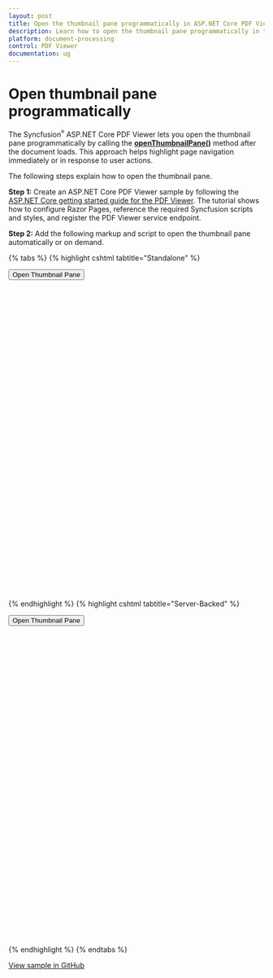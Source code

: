 ```yaml
---
layout: post
title: Open the thumbnail pane programmatically in ASP.NET Core PDF Viewer | Syncfusion
description: Learn how to open the thumbnail pane programmatically in the Syncfusion ASP.NET Core PDF Viewer by calling the openThumbnailPane method after the document loads.
platform: document-processing
control: PDF Viewer
documentation: ug
---
```


# Open thumbnail pane programmatically

The Syncfusion<sup style="font-size:70%">®</sup> ASP.NET Core PDF Viewer lets you open the thumbnail pane programmatically by calling the [**openThumbnailPane()**](https://ej2.syncfusion.com/documentation/api/pdfviewer/thumbnailView/#openthumbnailpane) method after the document loads. This approach helps highlight page navigation immediately or in response to user actions.

The following steps explain how to open the thumbnail pane.

**Step 1:** Create an ASP.NET Core PDF Viewer sample by following the [ASP.NET Core getting started guide for the PDF Viewer](https://help.syncfusion.com/document-processing/pdf/pdf-viewer/asp-net-core/getting-started). The tutorial shows how to configure Razor Pages, reference the required Syncfusion scripts and styles, and register the PDF Viewer service endpoint.

**Step 2:** Add the following markup and script to open the thumbnail pane automatically or on demand.

{% tabs %}
{% highlight cshtml tabtitle="Standalone" %}

<button type="button" onclick="openThumbnail()">Open Thumbnail Pane</button>

<div style="width:100%;height:600px">
    <ejs-pdfviewer id="pdfviewer"
                   style="height:600px"
                   documentPath="https://cdn.syncfusion.com/content/pdf/pdf-succinctly.pdf"
                   documentLoad="openThumbnail">
    </ejs-pdfviewer>
</div>

<script>
    function openThumbnail() {
        var pdfViewer = document.getElementById('pdfviewer').ej2_instances[0];
        pdfViewer.thumbnailViewModule.openThumbnailPane();
    }
</script>
{% endhighlight %}
{% highlight cshtml tabtitle="Server-Backed" %}

<button type="button" onclick="openThumbnail()">Open Thumbnail Pane</button>

<div style="width:100%;height:600px">
    <ejs-pdfviewer id="pdfviewer"
                   style="height:600px"
                   serviceUrl='/Index'
                   documentPath="https://cdn.syncfusion.com/content/pdf/pdf-succinctly.pdf"
                   documentLoad="openThumbnail">
    </ejs-pdfviewer>
</div>

<script>
    function openThumbnail() {
        var pdfViewer = document.getElementById('pdfviewer').ej2_instances[0];
        pdfViewer.thumbnailViewModule.openThumbnailPane();
    }
</script>

{% endhighlight %}
{% endtabs %}

[View sample in GitHub](https://github.com/SyncfusionExamples/asp-core-pdf-viewer-examples/tree/master/How%20to/Open%20Thumbnail%20pane%20programmatically)
